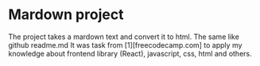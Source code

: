# Mardown project
The project takes a mardown text and convert it to html.
The same like github readme.md
It was task from [1][freecodecamp.com] to apply my knowledge about frontend library (React), javascript, css, html and others.
